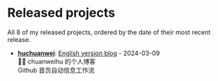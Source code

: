 # Released projects

All <!-- release_count starts -->8<!-- release_count ends --> of my released projects, ordered by the date of their most recent release.

<!-- recent_releases starts -->
* **[huchuanwei](https://github.com/chuanweihu)**: [English version blog](https://github.com/chuanweihu) - 2024-03-09
<br>🧗‍♂️ chuanweihu 的个人博客
<br> Github 首页自动信息工作流
<!-- recent_releases ends -->
